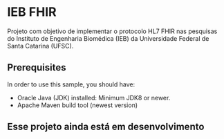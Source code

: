 # IEB FHIR

Projeto com objetivo de implementar o protocolo HL7 FHIR nas pesquisas do Instituto de Engenharia Biomédica (IEB) da Universidade Federal de Santa Catarina (UFSC).

## Prerequisites

In order to use this sample, you should have:

- Oracle Java (JDK) installed: Minimum JDK8 or newer.
- Apache Maven build tool (newest version)

## Esse projeto ainda está em desenvolvimento
